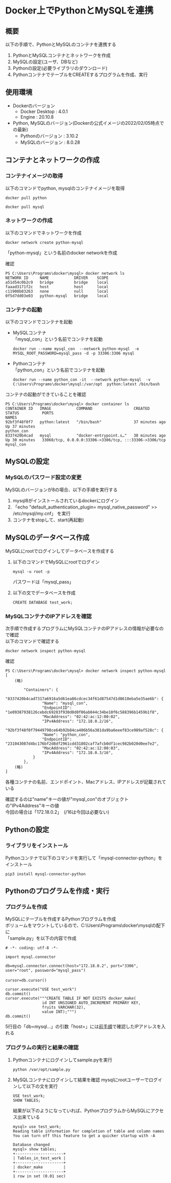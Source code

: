 # Docker上でPythonとMySQLを連携

## 概要

以下の手順で、PythonとMySQLのコンテナを連携する
1. PythonとMySQLコンテナとネットワークを作成
2. MySQLの設定(ユーザ、DBなど)
3. Pythonの設定(必要ライブラリのダウンロード)
4. PythonコンテナでテーブルをCREATEするプログラムを作成、実行

## 使用環境
* Dockerのバージョン
    * Docker Desktop : 4.0.1
    * Engine : 20.10.8
* Python, MySQLのバージョン(Dockerの公式イメージの2022/02/05時点での最新)
    * Pythonのバージョン : 3.10.2
    * MySQLのバージョン : 8.0.28


## コンテナとネットワークの作成

### コンテナイメージの取得

以下のコマンドでpython, mysqlのコンテナイメージを取得
```
docker pull python
```
```
docker pull mysql
```

### ネットワークの作成

以下のコマンドでネットワークを作成
```
docker network create python-mysql
```
「python-mysql」という名前のdocker networkを作成

確認
```
PS C:\Users\Programs\docker\mysql> docker network ls
NETWORK ID     NAME           DRIVER    SCOPE
a51d54c0b2c9   bridge         bridge    local
faaad3171f2c   host           host      local
c11908b83263   none           null      local
0f5d7dd03e03   python-mysql   bridge    local
```

### コンテナの起動

以下のコマンドでコンテナを起動
* MySQLコンテナ  
「mysql_con」という名前でコンテナを起動
    ```
    docker run --name mysql_con  --network python-mysql  -e MYSQL_ROOT_PASSWORD=mysql_pass -d -p 33306:3306 mysql
    ```
* Pythonコンテナ  
「python_con」という名前でコンテナを起動
    ```
    docker run --name python_con -it  --network python-mysql  -v C:\Users\Programs\docker\mysql:/var/opt  python:latest /bin/bash
    ```

コンテナの起動ができていることを確認
```
PS C:\Users\Programs\docker\mysql> docker container ls
CONTAINER ID   IMAGE           COMMAND                  CREATED          STATUS          PORTS                                                    NAMES
92bf3f48f0f7   python:latest   "/bin/bash"              37 minutes ago   Up 37 minutes                                                            python_con
8337420b4cad   mysql           "docker-entrypoint.s…"   38 minutes ago   Up 30 minutes   33060/tcp, 0.0.0.0:33306->3306/tcp, :::33306->3306/tcp   mysql_con
```

## MySQLの設定

### MySQLのパスワード設定の変更

MySQLのバージョンが8の場合、以下の手順を実行する
1. mysql8がインストールされているdockerにログイン
2. 「echo "default_authentication_plugin= mysql_native_password" >> /etc/mysql/my.cnf」 を実行
3. コンテナをstopして、start(再起動)

## MySQLのデータベース作成

MySQLにrootでログインしてデータベースを作成する
1. 以下のコマンドでMySQLにrootでログイン
    ```
    mysql -u root -p
    ```
    パスワードは「mysql_pass」

2. 以下の文でデータベースを作成
    ```
    CREATE DATABASE test_work;
    ```

<a id=IP></a>

### MySQLコンテナのIPアドレスを確認

次手順で作成するプログラムにMySQLコンテナのIPアドレスの情報が必要なので確認  
以下のコマンドで確認する
```
docker network inspect python-mysql
```

確認
```
PS C:\Users\Programs\docker\mysql> docker network inspect python-mysql
[
    (略)

        "Containers": {
            "8337420b4cad7317a6916a5d61ea86cdcec34f61d87547d1d8610eba5e35ae6b": {
                "Name": "mysql_con",
                "EndpointID": "1e09387938126cebdc69203f930d0d0f06ab044c34be10f6c588396b1459b1f8",
                "MacAddress": "02:42:ac:12:00:02",
                "IPv4Address": "172.18.0.2/16",
            "92bf3f48f0f79449798ce64b92b84ca406b56a381da9ba6eeef83ce989af528c": {
                "Name": "python_con",
                "EndpointID": "231043087d4bc176bf2d8df2961cdd31802caf7afcb0df1cec982b020d0ee7e2",
                "MacAddress": "02:42:ac:12:00:03",
                "IPv4Address": "172.18.0.3/16",
            }
        },
    (略)
]
```
各種コンテナの名前、エンドポイント、Macアドレス、IPアドレスが記載されている  

確認するのは"name"キーの値が"mysql_con"のオブジェクトの"IPv4Address"キーの値  
今回の場合は「172.18.0.2」　(/16は今回は必要ない)

## Pythonの設定

### ライブラリをインストール

Pythonコンテナで以下のコマンドを実行して「mysql-connector-python」をインストール
```
pip3 install mysql-connector-python
```


## Pythonのプログラムを作成・実行

### プログラムを作成

MySQLにテーブルを作成するPythonプログラムを作成  
ボリュームをマウントしているので、C:\Users\Programs\docker\mysqlの配下に  
「sample.py」を以下の内容で作成
```
# -*- coding: utf-8 -*-

import mysql.connector

db=mysql.connector.connect(host="172.18.0.2", port="3306",  user="root", password="mysql_pass")
　　　　　
cursor=db.cursor()

cursor.execute("USE test_work")
db.commit()
cursor.execute("""CREATE TABLE IF NOT EXISTS docker_make(
                id INT UNSIGNED AUTO_INCREMENT PRIMARY KEY,
                fruits VARCHAR(32),
                value INT);""")
db.commit()
```
5行目の「db=mysql...」の引数「host=」には[前手順](#IP)で確認したIPアドレスを入れる

### プログラムの実行と結果の確認

1. Pythonコンテナにログインしてsample.pyを実行
    ```
    python /var/opt/sample.py
    ```

2. MySQLコンテナにログインして結果を確認
    mysqlにrootユーザーでログインして以下の文を実行
    ```
    USE test_work;
    SHOW TABLES;
    ```
    結果が以下のようになっていれば、PythonプログラムからMySQLにアクセス出来ている
    ```
    mysql> use test_work;
    Reading table information for completion of table and column names
    You can turn off this feature to get a quicker startup with -A

    Database changed
    mysql> show tables;
    +---------------------+
    | Tables_in_test_work |
    +---------------------+
    | docker_make         |
    +---------------------+
    1 row in set (0.01 sec)
    ```